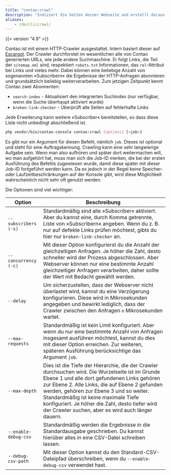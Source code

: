 ```yaml
---
title: "contao:crawl"
description: "Indiziert die Seiten deiner Webseite und erstellt daraus einen Suchindex."
aliases:
    - /de/cli/crawl/
---
```



{{< version "4.9" >}}

Contao ist mit einem HTTP-Crawler ausgestattet. Intern basiert dieser auf [Escargot](https://github.com/terminal42/escargot).
Der Crawler durchforstet im wesentlichen alle von Contao generierten URLs, wie jede andere Suchmaschine. Er folgt Links, 
die Teil der `sitemap.xml` sind, respektiert `robots.txt` Informationen, das `rel`-Attribut bei Links und vieles mehr.
Dabei können eine beliebige Anzahl von sogenannten »Subscribern« die Ergebnisse der HTTP-Anfragen abonnieren und 
grundsätzlich beliebig weiterverarbeiten. Zum jetzigen Zeitpunkt kennt Contao zwei Abonnenten:

* `search-index` - Aktualisiert den integrierten Suchindex (nur verfügbar, wenn die Suche überhaupt aktiviert wurde)
* `broken-link-checker` - Überprüft alle Seiten auf fehlerhafte Links

Jede Erweiterung kann weitere »Subscriber« bereitstellen, so dass diese Liste nicht unbedingt abschließend ist.

```bash
php vendor/bin/contao-console contao:crawl [options] [<job>]
```

Es gibt nur ein Argument für diesen Befehl, nämlich `job`. Dieses ist optional und steht für eine Auftragskennung. Crawling kann eine sehr 
langwierige Aufgabe sein. Wenn man also aufhören und später dort weitermachen will, wo man aufgehört hat, muss man sich die Job-ID merken, 
die bei der ersten Ausführung des Befehls zugewiesen wurde, damit diese später mit dieser Job-ID fortgeführt werden kann. Da es jedoch 
in der Regel keine Speicher- oder Laufzeitbeschränkungen auf der Konsole gibt, wird diese Möglichkeit wahrscheinlich nicht sehr oft genutzt werden.

Die Optionen sind viel wichtiger:


| Option               | Beschreibung |
| --- | --- |
| `--subscribers (-s)` | Standardmäßig sind alle »Subscriber« aktiviert. Aber du kannst eine, durch Komma getrennte, Liste von »Subscribern« angeben. Wenn du z. B. nur auf defekte Links prüfen möchtest, gibts du hier nur `broken-link-checker` an. |
| `--concurrency (-c)` | Mit dieser Option konfigurierst du die Anzahl der gleichzeitigen Anfragen. Je höher die Zahl, desto schneller wird der Prozess abgeschlossen. Aber Webserver können nur eine bestimmte Anzahl gleichzeitiger Anfragen verarbeiten, daher sollte der Wert mit Bedacht gewählt werden. |
| `--delay`            | Um sicherzustellen, dass der Webserver nicht überlastet wird, kannst du eine Verzögerung konfigurieren. Diese wird in Mikrosekunden angegeben und bewirkt lediglich, dass der Crawler zwischen den Anfragen `n` Mikrosekunden wartet. |
| `--max-requests`     | Standardmäßig ist kein Limit konfiguriert. Aber wenn du nur eine bestimmte Anzahl von Anfragen insgesamt ausführen möchtest, kannst du dies mit dieser Option erreichen. Zur weiteren, späteren Ausführung berücksichtige das Argument `job`. |
| `--max-depth`        | Dies ist die Tiefe der Hierarchie, die der Crawler durchsuchen wird. Die Wurzelseite ist im Grunde Ebene 1 und alle dort gefundenen Links gehören zur Ebene 2. Alle Links, die auf Ebene 2 gefunden werden, gehören zur Ebene 3 und so weiter. Standardmäßig ist keine maximale Tiefe konfiguriert. Je höher die Zahl, desto tiefer wird der Crawler suchen, aber es wird auch länger dauern. |
| `--enable-debug-csv` | Standardmäßig werden die Ergebnisse in die Standardausgabe geschrieben. Du kannst hierüber alles in eine CSV-Datei schreiben lassen. |
| `--debug-csv-path`   | Mit dieser Option kannst du den Standard-CSV-Dateipfad überschreiben, wenn du `--enable-debug-csv` verwendet hast. |